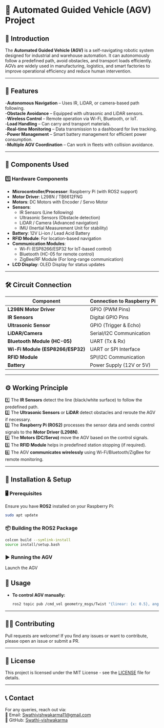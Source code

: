 # 🚗 Automated Guided Vehicle (AGV) Project  

## 📌 Introduction  
The **Automated Guided Vehicle (AGV)** is a self-navigating robotic system designed for industrial and warehouse automation. It can autonomously follow a predefined path, avoid obstacles, and transport loads efficiently. AGVs are widely used in manufacturing, logistics, and smart factories to improve operational efficiency and reduce human intervention.  

---

## 🌟 Features  
 -**Autonomous Navigation** – Uses IR, LiDAR, or camera-based path following.  
 -**Obstacle Avoidance** – Equipped with ultrasonic and LiDAR sensors.  
 -**Wireless Control** – Remote operation via Wi-Fi, Bluetooth, or IoT.  
 -**Load Handling** – Can carry and transport materials.  
 -**Real-time Monitoring** – Data transmission to a dashboard for live tracking.  
 -**Power Management** – Smart battery management for efficient power consumption.  
 -**Multiple AGV Coordination** – Can work in fleets with collision avoidance.  

---

## 🔩 Components Used  

### **1️⃣ Hardware Components**  
- **Microcontroller/Processor**: Raspberry Pi (with ROS2 support)  
- **Motor Driver**: L298N / TB6612FNG  
- **Motors**: DC Motors with Encoder / Servo Motor  
- **Sensors**:  
  - IR Sensors (Line following)  
  - Ultrasonic Sensors (Obstacle detection)  
  - LiDAR / Camera (Advanced navigation)  
  - IMU (Inertial Measurement Unit for stability)  
- **Battery**: 12V Li-ion / Lead Acid Battery  
- **RFID Module**: For location-based navigation  
- **Communication Modules**:  
  - Wi-Fi (ESP8266/ESP32 for IoT-based control)  
  - Bluetooth (HC-05 for remote control)  
  - ZigBee/RF Module (For long-range communication)  
- **LCD Display**: OLED Display for status updates  

---

## 🛠️ Circuit Connection  

| Component  | Connection to Raspberry Pi |
|------------|------------------------------|
| **L298N Motor Driver** | GPIO (PWM Pins) |
| **IR Sensors** | Digital GPIO Pins |
| **Ultrasonic Sensor** | GPIO (Trigger & Echo) |
| **LiDAR/Camera** | Serial/I2C Communication |
| **Bluetooth Module (HC-05)** | UART (Tx & Rx) |
| **Wi-Fi Module (ESP8266/ESP32)** | UART or SPI Interface |
| **RFID Module** | SPI/I2C Communication |
| **Battery** | Power Supply (12V or 5V) |

---

## ⚙️ Working Principle  
1️⃣ The **IR Sensors** detect the line (black/white surface) to follow the predefined path.  
2️⃣ The **Ultrasonic Sensors** or **LiDAR** detect obstacles and reroute the AGV if necessary.  
3️⃣ The **Raspberry Pi (ROS2)** processes the sensor data and sends control signals to the **Motor Driver (L298N)**.  
4️⃣ The **Motors (DC/Servo)** move the AGV based on the control signals.  
5️⃣ The **RFID Module** helps in predefined station stopping (if required).  
6️⃣ The AGV **communicates wirelessly** using Wi-Fi/Bluetooth/ZigBee for remote monitoring.  

---

## 🚀 Installation & Setup  

### 🖥️ **Prerequisites**  
Ensure you have **ROS2** installed on your Raspberry Pi:  
```bash
sudo apt update 
```

### 📦 **Building the ROS2 Package**  
```bash
colcon build --symlink-install
source install/setup.bash
```

### ▶ **Running the AGV**  
Launch the AGV 
  
## 🔧 Usage  
- **To control AGV manually:**  
  ```bash
  ros2 topic pub /cmd_vel geometry_msgs/Twist "{linear: {x: 0.5}, angular: {z: 0.0}}"
  ```



---

## 👨‍💻 Contributing  
Pull requests are welcome! If you find any issues or want to contribute, please open an issue or submit a PR.  

---

## 📜 License  
This project is licensed under the MIT License - see the [LICENSE](LICENSE) file for details.  

---

## 📞 Contact  
For any queries, reach out via:  
📧 Email: Swathivishwakarma11@gmail.com  
🔗 GitHub: [Swathi-vishwakarma](https://github.com/Swathi-vishwakarma)  

